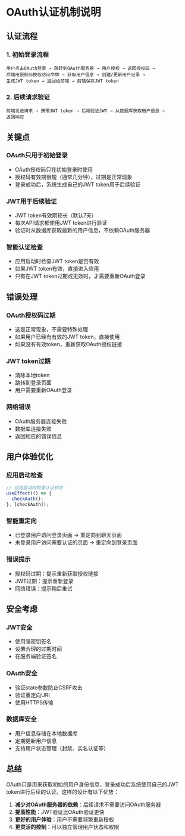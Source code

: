 # OAuth认证机制说明

## 认证流程

### 1. 初始登录流程
```
用户点击OAuth登录 → 跳转到OAuth服务器 → 用户授权 → 返回授权码 → 
后端用授权码换取访问令牌 → 获取用户信息 → 创建/更新用户记录 → 
生成JWT token → 返回给前端 → 前端保存JWT token
```

### 2. 后续请求验证
```
前端发送请求 → 携带JWT token → 后端验证JWT → 从数据库获取用户信息 → 
返回响应
```

## 关键点

### OAuth只用于初始登录
- OAuth授权码只在初始登录时使用
- 授权码有效期很短（通常几分钟），过期是正常现象
- 登录成功后，系统生成自己的JWT token用于后续验证

### JWT用于后续验证
- JWT token有效期较长（默认7天）
- 每次API请求都使用JWT token进行验证
- 验证时从数据库获取最新的用户信息，不依赖OAuth服务器

### 智能认证检查
- 应用启动时检查JWT token是否有效
- 如果JWT token有效，直接进入应用
- 只有在JWT token过期或无效时，才需要重新OAuth登录

## 错误处理

### OAuth授权码过期
- 这是正常现象，不需要特殊处理
- 如果用户已经有有效的JWT token，直接使用
- 如果没有有效token，重新获取OAuth授权链接

### JWT token过期
- 清除本地token
- 跳转到登录页面
- 用户需要重新OAuth登录

### 网络错误
- OAuth服务器连接失败
- 数据库连接失败
- 返回相应的错误信息

## 用户体验优化

### 应用启动检查
```typescript
// 应用启动时检查认证状态
useEffect(() => {
  checkAuth();
}, [checkAuth]);
```

### 智能重定向
- 已登录用户访问登录页面 → 重定向到聊天页面
- 未登录用户访问需要认证的页面 → 重定向到登录页面

### 错误提示
- 授权码过期：提示重新获取授权链接
- JWT过期：提示重新登录
- 网络错误：提示稍后重试

## 安全考虑

### JWT安全
- 使用强密钥签名
- 设置合理的过期时间
- 在服务端验证签名

### OAuth安全
- 验证state参数防止CSRF攻击
- 验证重定向URI
- 使用HTTPS传输

### 数据库安全
- 用户信息存储在本地数据库
- 定期更新用户信息
- 支持用户状态管理（封禁、实名认证等）

## 总结

OAuth只是用来获取初始的用户身份信息，登录成功后系统使用自己的JWT token进行后续的认证。这样的设计有以下优势：

1. **减少对OAuth服务器的依赖**：后续请求不需要访问OAuth服务器
2. **提高性能**：JWT验证比OAuth验证更快
3. **更好的用户体验**：用户不需要频繁重新授权
4. **更灵活的控制**：可以独立管理用户状态和权限
